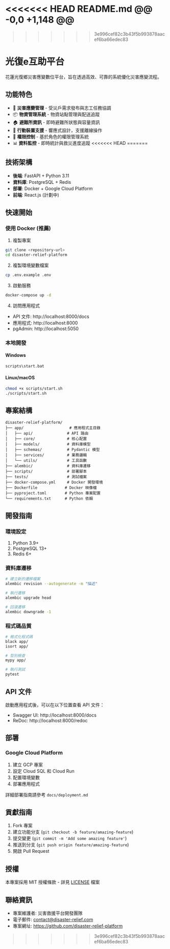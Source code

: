 <<<<<<< HEAD
README.md
@@ -0,0 +1,148 @@
=======
>>>>>>> 3e996cef82c3b43f5b993878aacef6ba66edec83
# 光復e互助平台

花蓮光復鄉災害應變數位平台，旨在透過高效、可靠的系統優化災害應變流程。

## 功能特色

- 🚨 **災害應變管理** - 受災戶需求發布與志工任務協調
- 📦 **物資管理系統** - 物資站點管理與配送追蹤
- 🏠 **避難所資訊** - 即時避難所狀態與容量資訊
- 📱 **行動裝置支援** - 響應式設計，支援離線操作
- 🔐 **權限控制** - 基於角色的權限管理系統
- 📊 **資料監控** - 即時統計與救災進度追蹤
<<<<<<< HEAD
=======

## 技術架構

- **後端**: FastAPI + Python 3.11
- **資料庫**: PostgreSQL + Redis
- **部署**: Docker + Google Cloud Platform
- **前端**: React.js (計劃中)

## 快速開始

### 使用 Docker (推薦)

1. 複製專案
```bash
git clone <repository-url>
cd disaster-relief-platform
```

2. 複製環境變數檔案
```bash
cp .env.example .env
```

3. 啟動服務
```bash
docker-compose up -d
```

4. 訪問應用程式
- API 文件: http://localhost:8000/docs
- 應用程式: http://localhost:8000
- pgAdmin: http://localhost:5050

### 本地開發

#### Windows
```bash
scripts\start.bat
```

#### Linux/macOS
```bash
chmod +x scripts/start.sh
./scripts/start.sh
```

## 專案結構

```
disaster-relief-platform/
├── app/                    # 應用程式主目錄
│   ├── api/               # API 路由
│   ├── core/              # 核心配置
│   ├── models/            # 資料庫模型
│   ├── schemas/           # Pydantic 模型
│   ├── services/          # 業務邏輯
│   └── utils/             # 工具函數
├── alembic/               # 資料庫遷移
├── scripts/               # 部署腳本
├── tests/                 # 測試檔案
├── docker-compose.yml     # Docker 開發環境
├── Dockerfile            # Docker 映像檔
├── pyproject.toml        # Python 專案配置
└── requirements.txt      # Python 依賴
```

## 開發指南

### 環境設定

1. Python 3.9+
2. PostgreSQL 13+
3. Redis 6+

### 資料庫遷移

```bash
# 建立新的遷移檔案
alembic revision --autogenerate -m "描述"

# 執行遷移
alembic upgrade head

# 回滾遷移
alembic downgrade -1
```

### 程式碼品質

```bash
# 格式化程式碼
black app/
isort app/

# 型別檢查
mypy app/

# 執行測試
pytest
```

## API 文件

啟動應用程式後，可以在以下位置查看 API 文件：

- Swagger UI: http://localhost:8000/docs
- ReDoc: http://localhost:8000/redoc

## 部署

### Google Cloud Platform

1. 建立 GCP 專案
2. 設定 Cloud SQL 和 Cloud Run
3. 配置環境變數
4. 部署應用程式

詳細部署指南請參考 `docs/deployment.md`

## 貢獻指南

1. Fork 專案
2. 建立功能分支 (`git checkout -b feature/amazing-feature`)
3. 提交變更 (`git commit -m 'Add some amazing feature'`)
4. 推送到分支 (`git push origin feature/amazing-feature`)
5. 開啟 Pull Request

## 授權

本專案採用 MIT 授權條款 - 詳見 [LICENSE](LICENSE) 檔案

## 聯絡資訊

- 專案維護者: 災害救援平台開發團隊
- 電子郵件: contact@disaster-relief.com
- 專案網址: https://github.com/disaster-relief-platform
>>>>>>> 3e996cef82c3b43f5b993878aacef6ba66edec83
